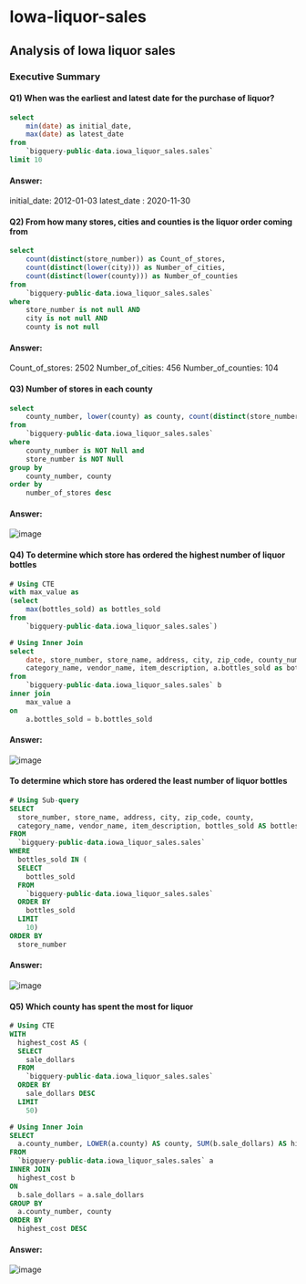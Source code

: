 # Iowa-liquor-sales
## Analysis of Iowa liquor sales

### Executive Summary

#### Q1) When was the earliest and latest date for the purchase of liquor?
```sql
select 
    min(date) as initial_date, 
    max(date) as latest_date 
from 
    `bigquery-public-data.iowa_liquor_sales.sales` 
limit 10
```
#### Answer:
initial_date: 2012-01-03
latest_date	: 2020-11-30	


#### Q2) From how many stores, cities and counties is the liquor order coming from 
```sql
select 
    count(distinct(store_number)) as Count_of_stores,
    count(distinct(lower(city))) as Number_of_cities,
    count(distinct(lower(county))) as Number_of_counties
from 
    `bigquery-public-data.iowa_liquor_sales.sales`
where 
    store_number is not null AND
    city is not null AND 
    county is not null
```
#### Answer:
Count_of_stores: 2502
Number_of_cities: 456
Number_of_counties: 104


#### Q3) Number of stores in each county
```sql
select 
    county_number, lower(county) as county, count(distinct(store_number)) as number_of_stores 
from 
    `bigquery-public-data.iowa_liquor_sales.sales` 
where 
    county_number is NOT Null and
    store_number is NOT Null
group by 
    county_number, county 
order by 
    number_of_stores desc
```

#### Answer:
![image](https://user-images.githubusercontent.com/87647771/130948547-ed47267f-b885-40de-8515-d83b1185bf93.png)


#### Q4) To determine which store has ordered the highest number of liquor bottles 
```sql
# Using CTE
with max_value as 
(select
    max(bottles_sold) as bottles_sold
from 
    `bigquery-public-data.iowa_liquor_sales.sales`)

# Using Inner Join
select 
    date, store_number, store_name, address, city, zip_code, county_number, county, 
    category_name, vendor_name, item_description, a.bottles_sold as bottles_ordered
from 
    `bigquery-public-data.iowa_liquor_sales.sales` b 
inner join 
    max_value a 
on 
    a.bottles_sold = b.bottles_sold 
```

#### Answer:
![image](https://user-images.githubusercontent.com/87647771/130853552-64297824-9fcf-4251-b241-0d975a8c48e5.png)


#### To determine which store has ordered the least number of liquor bottles 
```sql
# Using Sub-query
SELECT
  store_number, store_name, address, city, zip_code, county,
  category_name, vendor_name, item_description, bottles_sold AS bottles_ordered
FROM
  `bigquery-public-data.iowa_liquor_sales.sales`
WHERE
  bottles_sold IN (
  SELECT
    bottles_sold
  FROM
    `bigquery-public-data.iowa_liquor_sales.sales`
  ORDER BY
    bottles_sold
  LIMIT
    10)
ORDER BY
  store_number
```

#### Answer:
![image](https://user-images.githubusercontent.com/87647771/130854653-d7f56f07-564c-487d-9c5f-eab5d611ee2a.png)


#### Q5) Which county has spent the most for liquor
```sql
# Using CTE
WITH
  highest_cost AS (
  SELECT
    sale_dollars
  FROM
    `bigquery-public-data.iowa_liquor_sales.sales`
  ORDER BY
    sale_dollars DESC
  LIMIT
    50) 

# Using Inner Join
SELECT
  a.county_number, LOWER(a.county) AS county, SUM(b.sale_dollars) AS highest_cost
FROM
  `bigquery-public-data.iowa_liquor_sales.sales` a
INNER JOIN
  highest_cost b
ON
  b.sale_dollars = a.sale_dollars
GROUP BY
  a.county_number, county
ORDER BY
  highest_cost DESC
```

#### Answer:
![image](https://user-images.githubusercontent.com/87647771/130987251-40784cea-eaf5-45b3-b402-b16189a4b81c.png)
